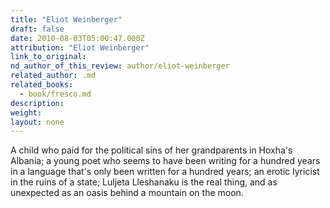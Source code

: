 ```yaml
---
title: "Eliot Weinberger"
draft: false
date: 2010-08-03T05:00:47.000Z
attribution: "Eliot Weinberger"
link_to_original:
nd_author_of_this_review: author/eliot-weinberger
related_author: .md
related_books:
  - book/fresco.md
description:
weight:
layout: none
---
```

A child who paid for the political sins of her grandparents in Hoxha's Albania; a young poet who seems to have been writing for a hundred years in a language that's only been written for a hundred years; an erotic lyricist in the ruins of a state; Luljeta Lleshanaku is the real thing, and as unexpected as an oasis behind a mountain on the moon.

